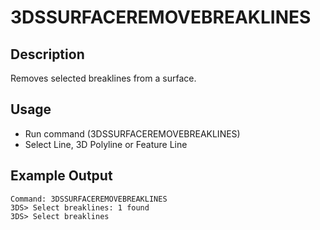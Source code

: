 # 3DSSURFACEREMOVEBREAKLINES

## Description

Removes selected breaklines from a surface.

## Usage

* Run command (3DSSURFACEREMOVEBREAKLINES)
* Select Line, 3D Polyline or Feature Line

## Example Output

```
Command: 3DSSURFACEREMOVEBREAKLINES
3DS> Select breaklines: 1 found
3DS> Select breaklines
```
